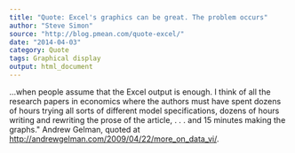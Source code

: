 ```yaml
---
title: "Quote: Excel's graphics can be great. The problem occurs"
author: "Steve Simon"
source: "http://blog.pmean.com/quote-excel/"
date: "2014-04-03"
category: Quote
tags: Graphical display
output: html_document
---
```


...when people assume that the Excel output is enough. I think of all
the research papers in economics where the authors must have spent
dozens of hours trying all sorts of different model specifications,
dozens of hours writing and rewriting the prose of the article, . . .
and 15 minutes making the graphs." Andrew Gelman, quoted at
<http://andrewgelman.com/2009/04/22/more_on_data_vi/>.

<!---more--->



